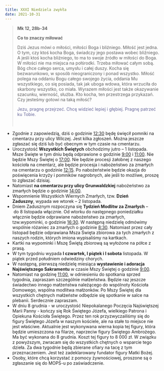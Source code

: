 ```yaml
---
title: XXXI Niedziela zwykła
date: 2021-10-31
---
```


> **Mk 12, 28b-34**
>
> **Co to znaczy miłować**
>
> Dziś Jezus mówi o miłości, miłości Boga i bliźniego. Miłość jest jedna. O tym, czy ktoś kocha Boga, świadczy jego postawa wobec bliźniego. A jeśli ktoś kocha bliźniego, to ma to swoje źródło w miłości do Boga. W miłości nie ma miejsca na połśrodki. Trzeba miłować całym sobą. Bóg chce całego serca, umysłu i całej duszy. Kocha się bezwarunkowo, w sposób nieograniczony i ponad wszystko. Miłość polega na oddaniu Bogu całego swojego życia, oddania Mu wszystkiego, co się posiada, tak jak uboga wdowa, która wrzuciła do skarbony wszystko, co miała. Wyrazem miłości jest także okazywanie szacunku, wierność, służba. Kto kocha, ten przestrzega przykazań. Czy jesteśmy gotowi na taką miłość?
>
> <span style="color: #666699;"> Jezu, pragnę przejrzeć. Chcę widzieć lepiej i głębiej. Pragnę patrzeć ku Tobie. </span>
>
> &nbsp;

- Zgodnie z zapowiedzią, dziś o godzinie <u>12:30</u> będę święcił pomniki na cmentarzu przy ulicy Wilczej. Jest kilka zgłoszeń. Można jeszcze zgłaszać się dziś lub być obecnym w tym czasie na cmentarzu.
- Uroczystość **Wszystkich Świętych** obchodzimy jutro – 1 listopada. Msze Święte w tym dniu będą odprawione o godzinie <u>9:00</u> i <u>11:00</u>. Nie będzie Mszy Świętej o <u>17:00</u>. Nie będzie procesji żałobnej z naszego kościoła na cmentarz, ale będzie procesja i nabożeństwo za zmarłych na cmentarzu o godzinie <u>12:15</u>. Po nabożeństwie będzie okazja do poświęcenia krzyży i pomników nagrobnych, ale jeśli to możliwe, proszę to zgłaszać dzisiaj.
- Natomiast **na cmentarzu przy ulicy Grunwaldzkiej** nabożeństwo za zmarłych będzie o godzinie <u>14:00</u>.
- Wspomnienie Wszystkich Wiernych Zmarłych, tzw. **Dzień Zaduszny**, wypada we wtorek – 2 listopada.
- Dniem Zadusznym rozpoczyna się **Tydzień Modlitw za Zmarłych** – do 8 listopada włącznie. Od wtorku do następnego poniedziałku włącznie będzie odprawiane nabożeństwo za zmarłych, tzw.wypominki, o godzinie <u>16:30</u>. W następną niedzielę odmówimy wspólnie różaniec za zmarłych o godzinie <u>8:30</u>. Natomiast przez cały listopad będzie odprawiana Msza Święta zbiorowa za tych zmarłych z naszych rodzin, których imiona wypisaliśmy na kartkach.
- Kartki na wypominki i Mszę Świętą zbiorową są wyłożone na półce z prasą.
- W tym tygodniu wypada **I czwartek, I piątek i I sobota** listopada. W piątek przed południem odwiedziny chorych.
- W następną, pierwszą niedzielę miesiąca **wystawienie i adoracja Najświętszego Sakramentu** w czasie Mszy Świętej o godzinie <u>9:00</u>.
- Natomiast na godzinę <u>11:00</u>, w odniesieniu do spotkania sprzed tygodnia, zapraszam szczególnie małżeństwa. Będzie raz jeszcze świadectwo innego małżeństwa należącego do wspólnoty Kościoła Domowego, wspólna modlitwa małżonków. Po Mszy Świętej dla wszystkich chętnych małżeństw odbędzie się spotkanie w salce na plebanii. Serdecznie zapraszam.
- W dniu 8 grudnia - w uroczystość Niepokalanego Poczęcia Najświętszej Marii Panny - kończy się Rok Świętego Józefa, wielkiego Patrona i Opiekuna Kościoła Świętego. Przez ten rok przyzwyczailiśmy się do figury Świętego Józefa w naszym kościele, ale na stałe to miejsce nie jest właściwe. Aktualnie jest wykonywana wierna kopia tej figury, która będzie umieszczona na filarze, naprzeciw figury Świętego Ambrożego. Ma być wykonana do 8 grudnia. Koszt tej figury to 8 000 zł. W związku z powyższym, zwracam się do wszystkich chętnych o wsparcie tego dzieła. Za dwa tygodnie będą zbierane ofiary na tacę z tym przeznaczeniem. Jest też zadeklarowany fundator figury Matki Bożej.
- Osoby, które chcą korzystać z pomocy żywnościowej, proszone są o zgłaszanie się do MOPS-u po zaświadczenie.
